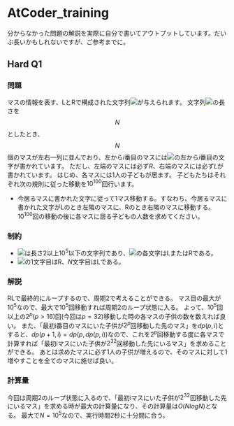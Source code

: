 # AtCoder_training
分からなかった問題の解説を実際に自分で書いてアウトプットしています。だいぶ長いかもしれないですが、ご参考までに。

## Hard Q1
### 問題
マスの情報を表す、LとRで構成された文字列<img src="https://latex.codecogs.com/svg.image?&space;S">が与えられます。
文字列<img src="https://latex.codecogs.com/svg.image?&space;S">の長さを$$N$$としたとき、$$N$$個のマスが左右一列に並んでおり、左から$i$番目のマスには<img src="https://latex.codecogs.com/svg.image?&space;S">の左から$i$番目の文字が書かれています。
ただし、左端のマスには必ず$R$、右端のマスには必ず$L$が書かれています。
はじめ、各マスには1人の子どもが居ます。
子どもたちはそれぞれ次の規則に従った移動を$10^100$回行います。
- 今居るマスに書かれた文字に従って1マス移動する。すなわち、今居るマスに書かれた文字がLのとき左隣のマスに、Rのとき右隣のマスに移動する。
$10^100$回の移動の後に各マスに居る子どもの人数を求めてください。
### 制約
- <img src="https://latex.codecogs.com/svg.image?&space;S">は長さ$2$以上$10^5$以下の文字列であり、<img src="https://latex.codecogs.com/svg.image?&space;S">の各文字はLまたはRである。
- <img src="https://latex.codecogs.com/svg.image?&space;S">の1文字目はR、$N$文字目はLである。
### 解説
RLで最終的にループするので、周期2で考えることができる。
マス目の最大が$10^5$なので、最大で$10^5$回移動すれば周期2のループ状態に入る。
よって、$10^5$回以上の$2^p(p > 16)$回(今回は$p = 32$)移動した時の各マスの子供の数を数えれば良い。
また、「最初i番目のマスにいた子供が$2^p$回移動した先のマス」を$dp(p, i)$とすると、$dp(p + 1, i) = dp(p, dp(p, i))$なので、これを$2^p$回移動する度に各マスで計算すれば「最初iマスにいた子供が$2^32$回移動した先にいるマス」を求めることができる。
あとは求めたマスに必ず1人の子供が増えるので、そのマスに対して1増やすことを全てのマスに施せば良い。
### 計算量
今回は周期2のループ状態に入るので、「最初iマスにいた子供が$2^32$回移動した先にいるマス」を求める時が最大の計算量になり、その計算量は$O(NlogN)$となる。
最大で$N = 10^5$なので、実行時間2秒に十分間に合う。